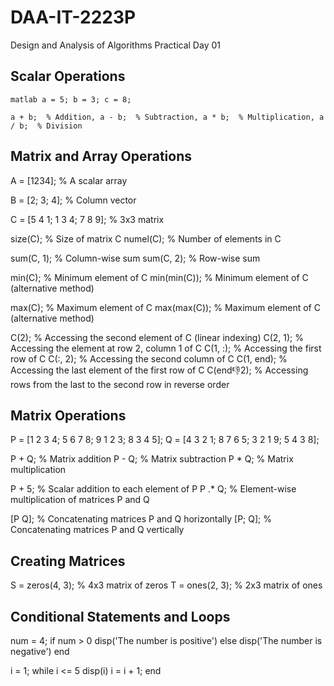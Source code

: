 # DAA-IT-2223P
Design and Analysis of Algorithms Practical
Day 01

Scalar Operations
-----------------
```matlab a = 5; b = 3; c = 8; ```

```a + b;  % Addition, a - b;  % Subtraction, a * b;  % Multiplication, a / b;  % Division```

Matrix and Array Operations
---------------------------
A = [1234];  % A scalar array

B = [2; 3; 4];  % Column vector

C = [5 4 1; 1 3 4; 7 8 9];  % 3x3 matrix

size(C);   % Size of matrix C
numel(C);  % Number of elements in C

sum(C, 1);  % Column-wise sum
sum(C, 2);  % Row-wise sum

min(C);    % Minimum element of C
min(min(C));  % Minimum element of C (alternative method)

max(C);    % Maximum element of C
max(max(C));  % Maximum element of C (alternative method)

C(2);      % Accessing the second element of C (linear indexing)
C(2, 1);   % Accessing the element at row 2, column 1 of C
C(1, :);   % Accessing the first row of C
C(:, 2);   % Accessing the second column of C
C(1, end); % Accessing the last element of the first row of C
C(end:-1:2);  % Accessing rows from the last to the second row in reverse order


Matrix Operations
-----------------
P = [1 2 3 4; 5 6 7 8; 9 1 2 3; 8 3 4 5];
Q = [4 3 2 1; 8 7 6 5; 3 2 1 9; 5 4 3 8];

P + Q;  % Matrix addition
P - Q;  % Matrix subtraction
P * Q;  % Matrix multiplication

P + 5;  % Scalar addition to each element of P
P .* Q; % Element-wise multiplication of matrices P and Q

[P Q];  % Concatenating matrices P and Q horizontally
[P; Q]; % Concatenating matrices P and Q vertically


Creating Matrices
-----------------
S = zeros(4, 3);  % 4x3 matrix of zeros
T = ones(2, 3);   % 2x3 matrix of ones


Conditional Statements and Loops
--------------------------------
num = 4;
if num > 0
    disp('The number is positive')
else
    disp('The number is negative')
end

i = 1;
while i <= 5
    disp(i)
    i = i + 1;
end



